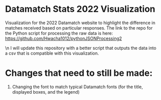 # Datamatch Stats 2022 Visualization

Visualization for the 2022 Datamatch website to highlight the difference in matches received based on particular responses.
The link to the repo for the Python script for processing the raw data is here: https://github.com/Hwacha1012/pythonJSONProcessing2

\n
I will update this repository with a better script that outputs the data into a csv that is compatible with this visualization.

# Changes that need to still be made: 
1. Changing the font to match typical Datamatch fonts (for the title, displayed boxes, and the legend)
